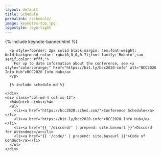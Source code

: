 ```yaml
---
layout: default
title: Schedule
permalink: /schedule/
image: keynotes-top.jpg
logostyle: logo-light
---
```


{% include keynote-banner.html %}

<section id="schedule" class="schedule">
  <div class="col-lg-10 col-lg-offset-1  col-md-offset-1">
    <div class="col-md-8 col-xs-12">

      <p style="border: 2px solid black;margin: 4em;font-weight: bold;background-color: rgba(0,0,0,0.7);font-family:'Roboto',san-serif;color: #fff;">
        For up to date information about the conference, see <a style="color:orange;" href="https://bit.ly/bcc2020-info" alt="BCC2020 Info Hub">BCC2020 Info Hub</a>
      </p>

      {% include schedule.md %}

    </div>
    <div class="col-md-4 col-xs-12">
      <h4>Quick Links</h4>
      <ul>
        <li><a href="https://bcc2020.sched.com/">Conference Schedule</a></li>
        <li><a href="https://bit.ly/bcc2020-info">BCC2020 Info Hub</a></li>
        <li><a href="{{ '/discord/' | prepend: site.baseurl }}">Discord for Attendees</a></li>
        <li><a href="{{ '/code/' | prepend: site.baseurl }}">Code of Conduct</a></li>
      </ul>
    </div>
  </div>
</section>
